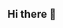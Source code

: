 ## Hi there 👋

<!--
**Cannistra94/Cannistra94** is a ✨ _special_ ✨ repository because its `README.md` (this file) appears on your GitHub profile.

I'm a PhD student in Biomarkers of Chronic and Complex Diseases with with a focus on applying Artificial Intelligence (AI) to biomedical data. 
- My work primarily involves neuroimaging modalities such as PET, MRI (including T1-weighted, T2 FLAIR, DTI, and fMRI), and CT, with a particular emphasis on developing Machine Learning (ML) and Deep Learning (DL) algorithms.
- I have expertise in the processing and analysis of diverse data types, including imaging, genetic, M/EEG, and electronic health records data, which I have utilized across multiple research projects for big data analysis.
- Extensive expertise in the implementation and interpretation of statistical models.
- Passionate about expanding my expertise in state-of-the-art Deep Learning techniques and cloud computing


